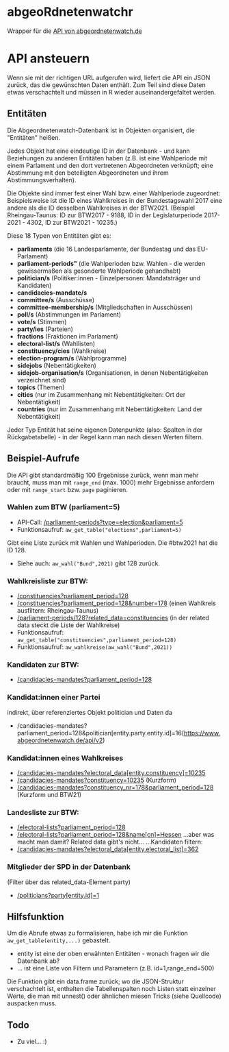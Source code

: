 # abgeoRdnetenwatchr
Wrapper für die [API von abgeordnetenwatch.de](https://abgeordnetenwatch.de/api)

# API ansteuern

Wenn sie mit der richtigen URL aufgerufen wird, liefert die API ein JSON zurück, das die gewünschten Daten enthält. Zum Teil sind diese Daten etwas verschachtelt und müssen in R wieder auseinandergefaltet werden. 

## Entitäten

Die Abgeordnetenwatch-Datenbank ist in Objekten organisiert, die "Entitäten" heißen. 

Jedes Objekt hat eine eindeutige ID in der Datenbank - und kann Beziehungen zu anderen Entitäten haben (z.B. ist eine Wahlperiode mit einem Parlament und den dort vertretenen Abgeordneten verknüpft; eine Abstimmung mit den beteiligten Abgeordneten und ihrem Abstimmungsverhalten). 

Die Objekte sind immer fest einer Wahl bzw. einer Wahlperiode zugeordnet: Beispielsweise ist die ID eines Wahlkreises in der Bundestagswahl 2017 eine andere als die ID desselben Wahlkreises in der BTW2021. (Beispiel Rheingau-Taunus: ID zur BTW2017 - 9188, ID in der Legislaturperiode 2017-2021 - 4302, ID zur BTW2021 - 10235.)

Diese 18 Typen von Entitäten gibt es: 

- **parliaments** (die 16 Landesparlamente, der Bundestag und das EU-Parlament)
- **parliament-periods"** (die Wahlperioden bzw. Wahlen - die werden gewissermaßen als gesonderte Wahlperiode gehandhabt)
- **politician/s** (Politiker:innen - Einzelpersonen: Mandatsträger und Kandidaten)
- **candidacies-mandate/s**
- **committee/s** (Ausschüsse)
- **committee-membership/s** (Mitgliedschaften in Ausschüssen)
- **poll/s** (Abstimmungen im Parlament)
- **vote/s** (Stimmen)
- **party/ies** (Parteien)
- **fractions** (Fraktionen im Parlament)
- **electoral-list/s** (Wahllisten)
- **constituency/cies** (Wahlkreise)
- **election-program/s** (Wahlprogramme)
- **sidejobs** (Nebentätigkeiten)
- **sidejob-organisation/s** (Organisationen, in denen Nebentätigkeiten verzeichnet sind)
- **topics** (Themen)
- **cities** (nur im Zusammenhang mit Nebentätigkeiten: Ort der Nebentätigkeit)
- **countries** (nur im Zusammenhang mit Nebentätigkeiten: Land der Nebentätigkeit)

Jeder Typ Entität hat seine eigenen Datenpunkte (also: Spalten in der Rückgabetabelle) - in der Regel kann man nach diesen Werten filtern. 

## Beispiel-Aufrufe

Die API gibt standardmäßig 100 Ergebnisse zurück, wenn man mehr braucht, muss man mit ```range_end``` (max. 1000) mehr Ergebnisse anfordern oder mit ```range_start``` bzw. ```page``` paginieren.

### Wahlen zum BTW (parliament=5)

* API-Call: [/parliament-periods?type=election&parliament=5](https://www.abgeordnetenwatch.de/api/v2/parliament-periods?type=election&parliament=5)
* Funktionsaufruf: ```aw_get_table("elections",parliament=5)```

Gibt eine Liste zurück mit Wahlen und Wahlperioden. Die #btw2021 hat die ID 128.

* Siehe auch: ```aw_wahl("Bund",2021)``` gibt 128 zurück. 

### Wahlkreisliste zur BTW: 
* [/constituencies?parliament_period=128](https://www.abgeordnetenwatch.de/api/v2/constituencies?parliament_period=128)
* [/constituencies?parliament_period=128&number=178](https://www.abgeordnetenwatch.de/api/v2/constituencies?parliament_period=128&number=178) (einen Wahlkreis ausfiltern: Rheingau-Taunus)
* [/parliament-periods/128?related_data=constituencies](https://www.abgeordnetenwatch.de/api/v2/parliament-periods/128?related_data=constituencies) (in der related data steckt die Liste der Wahlkreise)
* Funktionsaufruf: ```aw_get_table("constituencies",parliament_period=128)```
* Funktionsaufruf: ```aw_wahlkreise(aw_wahl("Bund",2021))```

### Kandidaten zur BTW: 
* [/candidacies-mandates?parliament_period=128](https://www.abgeordnetenwatch.de/api/v2/candidacies-mandates?parliament_period=128)

### Kandidat:innen einer Partei
indirekt, über referenziertes Objekt politician und Daten da
* /candidacies-mandates?parliament_period=128&politician[entity.party.entity.id]=16(https://www.abgeordnetenwatch.de/api/v2)

### Kandidat:innen eines Wahlkreises
* [/candidacies-mandates?electoral_data[entity.constituency]=10235](https://www.abgeordnetenwatch.de/api/v2/candidacies-mandates?electoral_data[entity.constituency]=10235)
* [/candidacies-mandates?constituency=10235](https://www.abgeordnetenwatch.de/api/v2/candidacies-mandates?constituency=10235) (Kurzform)
* [/candidacies-mandates?constituency_nr=178&parliament_period=128](https://www.abgeordnetenwatch.de/api/v2/candidacies-mandates?constituency_nr=178&parliament_period=128) (Kurzform und BTW21)

### Landesliste zur BTW: 
* [/electoral-lists?parliament_period=128](https://www.abgeordnetenwatch.de/api/v2/electoral-lists?parliament_period=128)
* [/electoral-lists?parliament_period=128&name[cn]=Hessen](https://www.abgeordnetenwatch.de/api/v2/electoral-lists?parliament_period=128&name[cn]=Hessen)
...aber was macht man damit? Related data gibt's nicht...
...Kandidaten filtern: 
* [/candidacies-mandates?electoral_data[entity.electoral_list]=362](https://www.abgeordnetenwatch.de/api/v2/candidacies-mandates?electoral_data[entity.electoral_list]=362)

### Mitglieder der SPD in der Datenbank
(Filter über das related_data-Element party)
* [/politicians?party[entity.id]=1](https://www.abgeordnetenwatch.de/api/v2/politicians?party[entity.id]=1)

## Hilfsfunktion

Um die Abrufe etwas zu formalisieren, habe ich mir die Funktion ```aw_get_table(entity,...)``` gebastelt. 
- entity ist eine der oben erwähnten Entitäten - wonach fragen wir die Datenbank ab?
- ... ist eine Liste von Filtern und Parametern (z.B. id=1,range_end=500)

Die Funktion gibt ein data.frame zurück; wo die JSON-Struktur verschachtelt ist, enthalten die Tabellenspalten noch Listen statt einzelner Werte, die man mit unnest() oder ähnlichen miesen Tricks (siehe Quellcode) auspacken muss. 

## Todo

- Zu viel... :)

